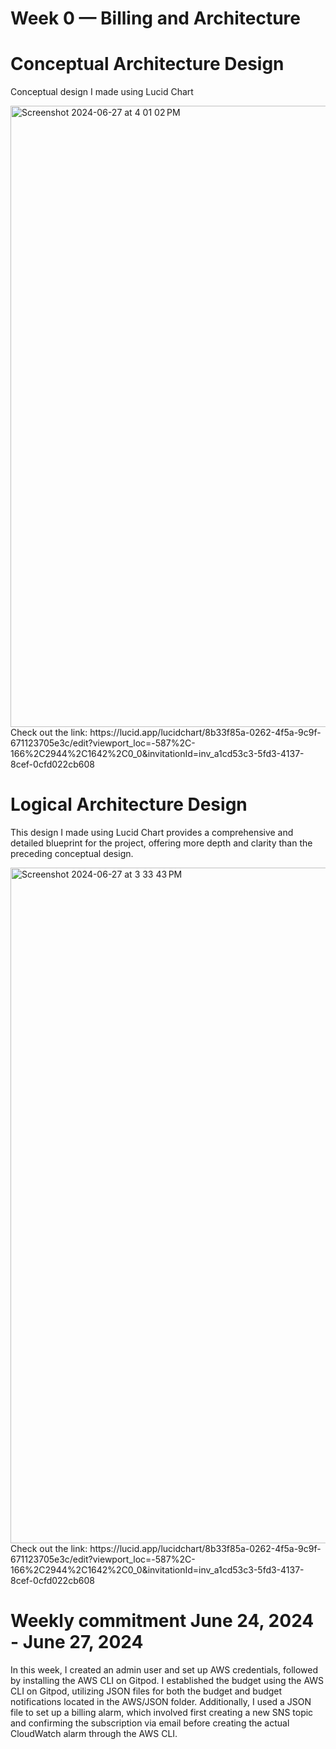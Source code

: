 # Week 0 — Billing and Architecture

# Conceptual Architecture Design
Conceptual design I made using Lucid Chart

<img width="994" alt="Screenshot 2024-06-27 at 4 01 02 PM" src="https://github.com/ThanhDatVu111/AWS_Project/assets/150296646/fe244511-687a-4f99-86ac-9adc78b1f075">
Check out the link: https://lucid.app/lucidchart/8b33f85a-0262-4f5a-9c9f-671123705e3c/edit?viewport_loc=-587%2C-166%2C2944%2C1642%2C0_0&invitationId=inv_a1cd53c3-5fd3-4137-8cef-0cfd022cb608

# Logical Architecture Design
This design I made using Lucid Chart provides a comprehensive and detailed blueprint for the project, offering more depth and clarity than the preceding conceptual design.

<img width="1081" alt="Screenshot 2024-06-27 at 3 33 43 PM" src="https://github.com/ThanhDatVu111/AWS_Project/assets/150296646/9f122988-de78-4ff8-8a4a-0d6ae1bea5b0">
Check out the link: https://lucid.app/lucidchart/8b33f85a-0262-4f5a-9c9f-671123705e3c/edit?viewport_loc=-587%2C-166%2C2944%2C1642%2C0_0&invitationId=inv_a1cd53c3-5fd3-4137-8cef-0cfd022cb608

# Weekly commitment June 24, 2024 - June 27, 2024
In this week, I created an admin user and set up AWS credentials, followed by installing the AWS CLI on Gitpod. I established the budget using the AWS CLI on Gitpod, utilizing JSON files for both the budget and budget notifications located in the AWS/JSON folder. Additionally, I used a JSON file to set up a billing alarm, which involved first creating a new SNS topic and confirming the subscription via email before creating the actual CloudWatch alarm through the AWS CLI.
